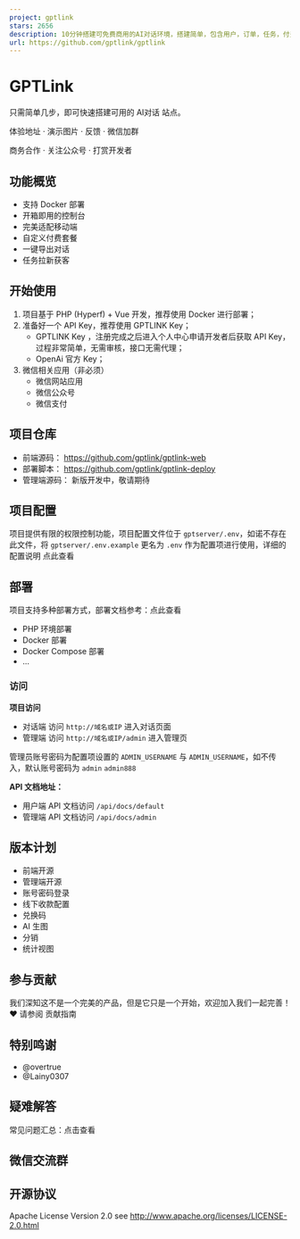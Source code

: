 ```yaml
---
project: gptlink
stars: 2656
description: 10分钟搭建可免费商用的AI对话环境，搭建简单，包含用户，订单，任务，付费等功能
url: https://github.com/gptlink/gptlink
---
```


GPTLink
=======

只需简单几步，即可快速搭建可用的 AI对话 站点。

体验地址 · 演示图片 · 反馈 · 微信加群

商务合作 · 关注公众号 · 打赏开发者

功能概览
----

-   支持 Docker 部署
-   开箱即用的控制台
-   完美适配移动端
-   自定义付费套餐
-   一键导出对话
-   任务拉新获客

开始使用
----

1.  项目基于 PHP (Hyperf) + Vue 开发，推荐使用 Docker 进行部署；
2.  准备好一个 API Key，推荐使用 GPTLINK Key；
    -   GPTLINK Key ，注册完成之后进入个人中心申请开发者后获取 API Key，过程非常简单，无需审核，接口无需代理；
    -   OpenAi 官方 Key；
3.  微信相关应用（非必须）
    -   微信网站应用
    -   微信公众号
    -   微信支付

项目仓库
----

-   前端源码： https://github.com/gptlink/gptlink-web
-   部署脚本： https://github.com/gptlink/gptlink-deploy
-   管理端源码： 新版开发中，敬请期待

项目配置
----

项目提供有限的权限控制功能，项目配置文件位于 `gptserver/.env`，如诺不存在此文件，将 `gptserver/.env.example` 更名为 `.env` 作为配置项进行使用，详细的配置说明 点此查看

部署
--

项目支持多种部署方式，部署文档参考：点此查看

-   PHP 环境部署
-   Docker 部署
-   Docker Compose 部署
-   ...

### 访问

**项目访问**

-   对话端 访问 `http://域名或IP` 进入对话页面
-   管理端 访问 `http://域名或IP/admin` 进入管理页

管理员账号密码为配置项设置的 `ADMIN_USERNAME` 与 `ADMIN_USERNAME`，如不传入，默认账号密码为 `admin` `admin888`

**API 文档地址：**

-   用户端 API 文档访问 `/api/docs/default`
-   管理端 API 文档访问 `/api/docs/admin`

版本计划
----

-   前端开源
-   管理端开源
-   账号密码登录
-   线下收款配置
-   兑换码
-   AI 生图
-   分销
-   统计视图

参与贡献
----

我们深知这不是一个完美的产品，但是它只是一个开始，欢迎加入我们一起完善！:heart: 请参阅 贡献指南

特别鸣谢
----

-   @overtrue
-   @Lainy0307

疑难解答
----

常见问题汇总：点击查看

微信交流群
-----

开源协议
----

Apache License Version 2.0 see http://www.apache.org/licenses/LICENSE-2.0.html
